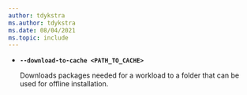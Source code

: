 ```yaml
---
author: tdykstra
ms.author: tdykstra
ms.date: 08/04/2021
ms.topic: include
---
```

- **`--download-to-cache <PATH_TO_CACHE>`**

  Downloads packages needed for a workload to a folder that can be used for offline installation.
